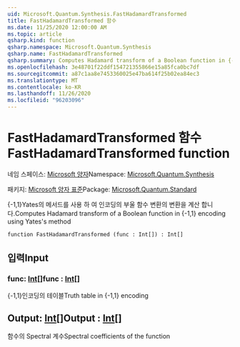 ```yaml
---
uid: Microsoft.Quantum.Synthesis.FastHadamardTransformed
title: FastHadamardTransformed 함수
ms.date: 11/25/2020 12:00:00 AM
ms.topic: article
qsharp.kind: function
qsharp.namespace: Microsoft.Quantum.Synthesis
qsharp.name: FastHadamardTransformed
qsharp.summary: Computes Hadamard transform of a Boolean function in {-1,1} encoding using Yates's method
ms.openlocfilehash: 3e48701f22ddf154721355866e15a85fca0bc7df
ms.sourcegitcommit: a87c1aa8e7453360025e47ba614f25b02ea84ec3
ms.translationtype: MT
ms.contentlocale: ko-KR
ms.lasthandoff: 11/26/2020
ms.locfileid: "96203096"
---
```

# <a name="fasthadamardtransformed-function"></a><span data-ttu-id="8130f-102">FastHadamardTransformed 함수</span><span class="sxs-lookup"><span data-stu-id="8130f-102">FastHadamardTransformed function</span></span>

<span data-ttu-id="8130f-103">네임 스페이스: [Microsoft 양자](xref:Microsoft.Quantum.Synthesis)</span><span class="sxs-lookup"><span data-stu-id="8130f-103">Namespace: [Microsoft.Quantum.Synthesis](xref:Microsoft.Quantum.Synthesis)</span></span>

<span data-ttu-id="8130f-104">패키지: [Microsoft 양자 표준](https://nuget.org/packages/Microsoft.Quantum.Standard)</span><span class="sxs-lookup"><span data-stu-id="8130f-104">Package: [Microsoft.Quantum.Standard](https://nuget.org/packages/Microsoft.Quantum.Standard)</span></span>


<span data-ttu-id="8130f-105">{-1,1}Yates의 메서드를 사용 하 여 인코딩의 부울 함수 변환의 변환을 계산 합니다.</span><span class="sxs-lookup"><span data-stu-id="8130f-105">Computes Hadamard transform of a Boolean function in {-1,1} encoding using Yates's method</span></span>

```qsharp
function FastHadamardTransformed (func : Int[]) : Int[]
```


## <a name="input"></a><span data-ttu-id="8130f-106">입력</span><span class="sxs-lookup"><span data-stu-id="8130f-106">Input</span></span>

### <a name="func--int"></a><span data-ttu-id="8130f-107">func: [Int](xref:microsoft.quantum.lang-ref.int)[]</span><span class="sxs-lookup"><span data-stu-id="8130f-107">func : [Int](xref:microsoft.quantum.lang-ref.int)[]</span></span>

<span data-ttu-id="8130f-108">{-1,1}인코딩의 테이블</span><span class="sxs-lookup"><span data-stu-id="8130f-108">Truth table in {-1,1} encoding</span></span>



## <a name="output--int"></a><span data-ttu-id="8130f-109">Output: [Int](xref:microsoft.quantum.lang-ref.int)[]</span><span class="sxs-lookup"><span data-stu-id="8130f-109">Output : [Int](xref:microsoft.quantum.lang-ref.int)[]</span></span>

<span data-ttu-id="8130f-110">함수의 Spectral 계수</span><span class="sxs-lookup"><span data-stu-id="8130f-110">Spectral coefficients of the function</span></span>